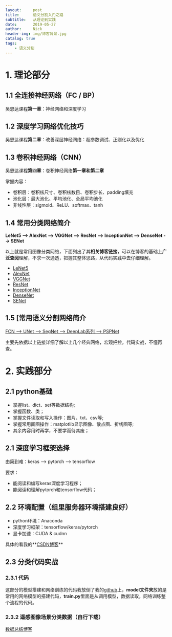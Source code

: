 ```yaml
---
layout:     post
title:      语义分割入门之路
subtitle:   从理论到实践
date:       2019-05-27
author:     Nick
header-img: img/博客背景.jpg
catalog: true
tags:
    - 语义分割
---
```


# 1. 理论部分

## 1.1 全连接神经网络（FC / BP）

吴恩达课程**第一章**：神经网络和深度学习

## 1.2 深度学习网络优化技巧

吴恩达课程**第二章**：改善深层神经网络：超参数调试、正则化以及优化

## 1.3 卷积神经网络（CNN）

吴恩达课程**第四章**：卷积神经网络**第一章和第二章**

掌握内容：

* 卷积层：卷积核尺寸、卷积核数目、卷积步长、padding填充
* 池化层：最大池化、平均池化、全局平均池化
* 非线性层：sigmoid、ReLU、softmax、tanh

## 1.4 常用分类网络简介

**LeNet5 --> AlexNet --> VGGNet --> ResNet --> InceptionNet --> DenseNet --> SENet**

以上就是常用图像分类网络，下面列出了其**相关博客链接**，可以在博客的基础上**广泛查阅**理解，不求一次通透，把握其整体思路，从代码实践中去仔细理解。

* [LeNet5](<https://blog.csdn.net/xuanyuansen/article/details/41800721>)
* [AlexNet ](<https://blog.csdn.net/hongbin_xu/article/details/80271291>)
* [VGGNet ](<https://blog.csdn.net/qq_38807688/article/details/84207650>)
* [ResNet ](<https://alvinzhu.xyz/2017/10/12/resnet/>)
* [InceptionNet ](<https://blog.csdn.net/qq_38906523/article/details/80061075>)
* [DenseNet ](<https://blog.csdn.net/u014380165/article/details/75142664>)
* [SENet](<https://zhuanlan.zhihu.com/p/32702350>)

## 1.5 [常用语义分割网络简介

[FCN --> UNet --> SegNet --> DeepLab系列 --> PSPNet ](<https://blog.csdn.net/qq_20084101/article/details/80432960>)

主要先依据以上链接详细了解以上几个经典网络，宏观把控，代码实战，不懂再查。

# 2. 实践部分

## 2.1 python基础

* 掌握list、dict、set等数据结构;
* 掌握函数、类；
* 掌握文件读取和写入操作：图片、txt、csv等;
* 掌握常用画图操作：matplotlib显示图像、散点图、折线图等;
* 其余内容用时再学，不要学而待其废；

## 2.1 深度学习框架选择

由简到难：keras --> pytorch --> tensorflow

要求：

* 能阅读和编写keras深度学习程序；
* 能阅读和理解pytorch和tensorflow代码；

## 2.2 环境配置（组里服务器环境搭建良好）

*  python环境：Anaconda
* 深度学习框架：tensorflow/keras/pytorch
*  显卡加速：CUDA & cudnn

具体的看我的**[CSDN博客](<https://blog.csdn.net/xijuezhu8128/article/details/79139355>)**

## 2.3 分类代码实战

### 2.3.1 代码

这部分的模型搭建和网络训练的代码我放倒了我的[github](<https://github.com/niecongchong/RS-Scene-Classification>)上，**model文件夹**放的是常用的网络模型的搭建代码，**train.py**里面是从调用模型，数据读取，网络训练整个流程的代码。

### 2.3.2 遥感图像场景分类数据（自行下载）

[数据总结博客](<https://zhangbin0917.github.io/2018/06/12/%E9%81%A5%E6%84%9F%E6%95%B0%E6%8D%AE%E9%9B%86/>)

